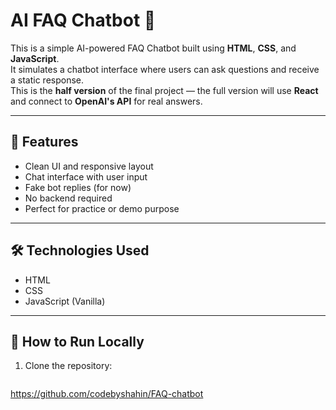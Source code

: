 # AI FAQ Chatbot 💬

This is a simple AI-powered FAQ Chatbot built using **HTML**, **CSS**, and **JavaScript**.  
It simulates a chatbot interface where users can ask questions and receive a static response.  
This is the **half version** of the final project — the full version will use **React** and connect to **OpenAI's API** for real answers.

---

## 🌟 Features

- Clean UI and responsive layout
- Chat interface with user input
- Fake bot replies (for now)
- No backend required
- Perfect for practice or demo purpose


---

## 🛠️ Technologies Used

- HTML
- CSS
- JavaScript (Vanilla)

---

## 🚀 How to Run Locally

1. Clone the repository:
   ```bash
  https://github.com/codebyshahin/FAQ-chatbot
